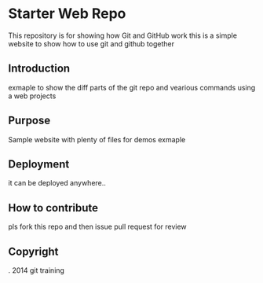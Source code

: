 # Starter Web Repo

This repository is for showing how Git and GitHub work
this is a simple website to show how to use git and github together
## Introduction
exmaple to show the diff parts of the git repo and vearious commands using a web projects

## Purpose

Sample website with plenty of files for demos
exmaple
## Deployment

it can be deployed anywhere..

## How to contribute 
pls fork this repo and then issue pull request for review

## Copyright 
.
2014 git training